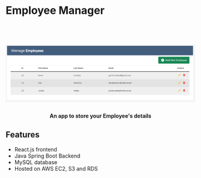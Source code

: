 # Employee Manager

<h1 align="center">
  <br>
  <a href="http://employee-manager-frontend-app.s3-website-us-east-1.amazonaws.com" target="_blank"><img src="./employee-manager.PNG" alt="Employee Manager" width="800"></a>
</h1>

<h4 align="center">An app to store your Employee's details</h4>


## Features

* React.js frontend
* Java Spring Boot Backend
* MySQL database
* Hosted on AWS EC2, S3 and RDS
